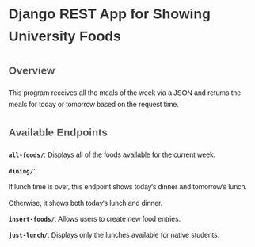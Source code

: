 <!DOCTYPE html>
<html lang="en">
<head>
    <meta charset="UTF-8">
    <meta name="viewport" content="width=device-width, initial-scale=1.0">
    <title>Django REST App for Showing University Foods</title>
    <style>
        body {
            font-family: Arial, sans-serif;
            margin: 20px;
            line-height: 1.6;
        }
        h1 {
            color: #333;
        }
        h2 {
            color: #555;
        }
        ul {
            list-style-type: none;
            padding: 0;
        }
        li {
            margin: 10px 0;
        }
    </style>
</head>
<body>

<h1>Django REST App for Showing University Foods</h1>

<h2>Overview</h2>
<p>This program receives all the meals of the week via a JSON and returns the meals for today or tomorrow based on the request time.</p>

<h2>Available Endpoints</h2>
<ul>
    <li><strong><code>all-foods/</code></strong>: Displays all of the foods available for the current week.</li>
    <li><strong><code>dining/</code></strong>: 
        <ul>
            <li>If lunch time is over, this endpoint shows today's dinner and tomorrow's lunch.</li>
            <li>Otherwise, it shows both today's lunch and dinner.</li>
        </ul>
    </li>
    <li><strong><code>insert-foods/</code></strong>: Allows users to create new food entries.</li>
    <li><strong><code>just-lunch/</code></strong>: Displays only the lunches available for native students.</li>
</ul>

</body>
</html>
